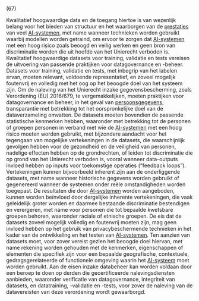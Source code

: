 (67)

Kwalitatief hoogwaardige data en de toegang hiertoe is van wezenlijk belang voor het bieden van structuur en het waarborgen van de [prestaties](a3.md#^prestaties) van veel [AI-systemen](a3.md#^ai-systeem), met name wanneer technieken worden gebruikt waarbij modellen worden getraind, om ervoor te zorgen dat [AI-systemen](a3.md#^ai-systeem) met een hoog risico zoals beoogd en veilig werken en geen bron van discriminatie worden die uit hoofde van het Unierecht verboden is. Kwalitatief hoogwaardige datasets voor training, validatie en tests vereisen de uitvoering van passende praktijken voor datagovernance en -beheer. Datasets voor training, validatie en tests, met inbegrip van het labelen ervan, moeten relevant, voldoende representatief, en zoveel mogelijk foutenvrij en volledig met het oog op het beoogde doel van het systeem zijn. Om de naleving van het Unierecht inzake gegevensbescherming, zoals Verordening (EU) 2016/679, te vergemakkelijken, moeten praktijken voor datagovernance en beheer, in het geval van [persoonsgegevens](a3.md#^persg), transparantie met betrekking tot het oorspronkelijke doel van de dataverzameling omvatten. De datasets moeten bovendien de passende statistische kenmerken hebben, waaronder met betrekking tot de personen of groepen personen in verband met wie de [AI-systemen](a3.md#^ai-systeem) met een hoog risico moeten worden gebruikt, met bijzondere aandacht voor het tegengaan van mogelijke vertekeningen in de datasets, die waarschijnlijk gevolgen hebben voor de gezondheid en de veiligheid van personen, nadelige effecten hebben op de grondrechten, of leiden tot discriminatie die op grond van het Unierecht verboden is, vooral wanneer data-outputs invloed hebben op inputs voor toekomstige operaties (“feedback loops”). Vertekeningen kunnen bijvoorbeeld inherent zijn aan de onderliggende datasets, met name wanneer historische gegevens worden gebruikt of gegenereerd wanneer de systemen onder reële omstandigheden worden toegepast. De resultaten die door [AI-systemen](a3.md#^ai-systeem) worden aangeboden, kunnen worden beïnvloed door dergelijke inherente vertekeningen, die vaak geleidelijk groter worden en daarmee bestaande discriminatie bestendigen en verergeren, met name voor personen die tot bepaalde kwetsbare groepen behoren, waaronder raciale of etnische groepen. De eis dat de datasets zoveel mogelijk volledig en foutenvrij moeten zijn, mag geen invloed hebben op het gebruik van privacybeschermende technieken in het kader van de ontwikkeling en het testen van [AI-systemen](a3.md#^ai-systeem). Ten aanzien van datasets moet, voor zover vereist gezien het beoogde doel hiervan, met name rekening worden gehouden met de kenmerken, eigenschappen of elementen die specifiek zijn voor een bepaalde geografische, contextuele, gedragsgerelateerde of functionele omgeving waarin het [AI-systeem](a3.md#^ai-systeem) moet worden gebruikt. Aan de eisen inzake databeheer kan worden voldaan door een beroep te doen op derden die gecertificeerde nalevingsdiensten aanbieden, waaronder verificatie van datagovernance, integriteit van datasets, en datatraining, -validatie en -tests, voor zover de naleving van de datavereisten van deze verordening wordt gewaarborgd.
